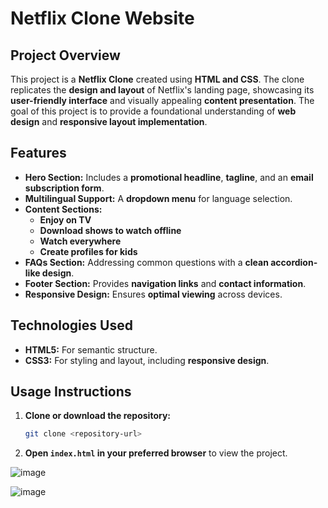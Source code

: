 # Netflix Clone Website

## Project Overview

This project is a **Netflix Clone** created using **HTML and CSS**. The clone replicates the **design and layout** of Netflix's landing page, showcasing its **user-friendly interface** and visually appealing **content presentation**. The goal of this project is to provide a foundational understanding of **web design** and **responsive layout implementation**.

## Features

- **Hero Section:** Includes a **promotional headline**, **tagline**, and an **email subscription form**.
- **Multilingual Support:** A **dropdown menu** for language selection.
- **Content Sections:**
  - **Enjoy on TV**
  - **Download shows to watch offline**
  - **Watch everywhere**
  - **Create profiles for kids**
- **FAQs Section:** Addressing common questions with a **clean accordion-like design**.
- **Footer Section:** Provides **navigation links** and **contact information**.
- **Responsive Design:** Ensures **optimal viewing** across devices.

## Technologies Used

- **HTML5:** For semantic structure.
- **CSS3:** For styling and layout, including **responsive design**.

## Usage Instructions

1. **Clone or download the repository:**
   ```sh
   git clone <repository-url>
   ```
2. **Open `index.html` in your preferred browser** to view the project.


![image](https://github.com/user-attachments/assets/5fa561cb-f5d2-4dfd-b1c6-dcdadd3bd7cf)

![image](https://github.com/user-attachments/assets/7b015b95-dc43-42d2-9ec1-03e44e3e6710)

